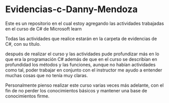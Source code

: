 # Evidencias-c-Danny-Mendoza
Este es un repositorio en el cual estoy agregando las actividades trabajadas en el curso de C# de Microsoft learn

Todas las actividades que realice estarán en la carpeta de evidencias de C#, con su título.

después de realizar el curso y las actividades pude profundizar más en lo que era la programación C#
además de que en el curso se describían en profundidad los métodos y las funciones, aunque no habían
actividades como tal, poder trabajar en conjunto con el instructor me ayudo a entender muchas cosas
que no tenía muy claras.


Personalmente pienso realizar este curso varias veces más adelante, con el fin de no perder los 
conocimientos básicos y mantener una base de conocimientos firme.
